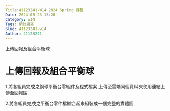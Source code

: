 ```yaml
---
Title:41123241-W14 2024 Spring 課程
Date: 2024-05-23 13:20
Category: w14
Tags: 網誌編寫
Slug: 41123241-w14
Author: 41123241
---
```


上傳回報及組合平衡球

<!-- PELICAN_END_SUMMARY -->

# 上傳回報及組合平衡球
1.將各組員完成之鋼球平衡台零組件及程式檔案 上傳至雲端同個資料夾使用連結上傳至回報區

2.將各組員完成之平衡台零件檔綜合起來組裝成一個完整的實體圖